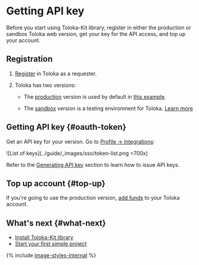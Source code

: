 # Getting API key

Before you start using Toloka-Kit library, register in either the production or sandbox Toloka web version, get your key for the API access, and top up your account.

## Registration

1. [Register](../guide/concepts/access.md) in Toloka as a requester.

1. Toloka has two versions:

    - The [production](https://platform.toloka.ai/for-requesters/) version is used by default in [this example](recipes/learn-basics.md).

    - The [sandbox](https://platform.sandbox.toloka.ai/for-requesters/) version is a testing environment for Toloka. [Learn more](../guide/concepts/sandbox.md)

## Getting API key {#oauth-token}

Get an API key for your version. Go to [Profile → Integrations](https://platform.toloka.ai/requester/profile/integration):

![List of keys](../guide/_images/sso/token-list.png =700x)

Refer to the [Generating API key](../guide/concepts/api-token.md) section to learn how to issue API keys.

## Top up account {#top-up}

If you're going to use the production version, [add funds](../guide/concepts/refill.md) to your Toloka account.

## What's next {#what-next}

- [Install Toloka-Kit library](quick-start.md)
- [Start your first simple project](recipes/learn-basics.md)

{% include [image-styles-internal](../../_includes/image-styles-internal.md) %}